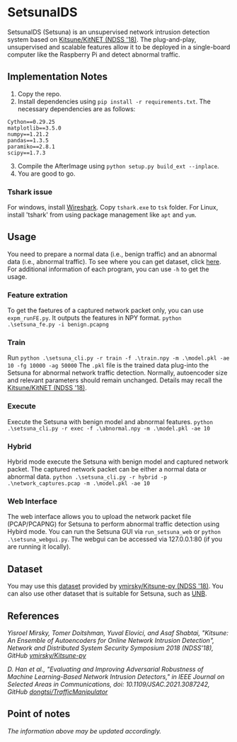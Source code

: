 # SetsunaIDS
SetsunaIDS (Setsuna) is an unsupervised network intrusion detection system based on [Kitsune/KitNET (NDSS '18)](https://github.com/ymirsky/Kitsune-py). The plug-and-play, unsupervised and scalable features allow it to be deployed in a single-board computer like the Raspberry Pi and detect abnormal traffic.

## Implementation Notes

1. Copy the repo.
2. Install dependencies using `pip install -r requirements.txt`.
The necessary dependencies are as follows:
```
Cython==0.29.25
matplotlib==3.5.0
numpy==1.21.2
pandas==1.3.5
paramiko==2.8.1
scipy==1.7.3
```
3. Compile the AfterImage using `python setup.py build_ext --inplace`.
4. You are good to go.

### Tshark issue
For windows, install [Wireshark](https://www.wireshark.org/). Copy `tshark.exe` to `tsk` folder.
For Linux, install 'tshark' from using package management like `apt` and `yum`.

## Usage
You need to prepare a normal data (i.e., benign traffic) and an abnormal data (i.e., abnormal traffic). To see where you can get dataset, click [here](#Dataset). For additional information of each program, you can use `-h` to get the usage.

### Feature extration
To get the faetures of a captured network packet only, you can use `expm_runFE.py`. It outputs the features in NPY format.
`python .\setsuna_fe.py -i benign.pcapng`

### Train
Run `python .\setsuna_cli.py -r train -f .\train.npy -m .\model.pkl -ae 10 -fg 10000 -ag 50000`
The `.pkl` file is the trained data plug-into the Setsuna for abnormal network traffic detection. Normally, autoencoder size and relevant parameters should remain unchanged. Details may recall the [Kitsune/KitNET (NDSS '18)](https://github.com/ymirsky/Kitsune-py).

### Execute
Execute the Setsuna with benign model and abnormal features.
`python .\setsuna_cli.py -r exec -f .\abnormal.npy -m .\model.pkl -ae 10`

### Hybrid
Hybrid mode execute the Setsuna with benign model and captured network packet.
The captured network packet can be either a normal data or abnormal data.
`python .\setsuna_cli.py -r hybrid -p .\network_captures.pcap -m .\model.pkl -ae 10`

### Web Interface
The web interface allows you to upload the network packet file (PCAP/PCAPNG) for Setsuna to perform abnormal traffic detection using Hybird mode. You can run the Setsuna GUI via `run_setsuna_web` or `python .\setsuna_webgui.py`. The webgui can be accessed via 127.0.0.1:80 (if you are running it locally).

## Dataset
You may use this [dataset](https://goo.gl/iShM7E) provided by [ymirsky/Kitsune-py (NDSS '18)](https://github.com/ymirsky/Kitsune-py).
You can also use other dataset that is suitable for Setsuna, such as [UNB](https://unb.ca/cic/datasets/).

## References
*Yisroel Mirsky, Tomer Doitshman, Yuval Elovici, and Asaf Shabtai, "Kitsune: An Ensemble of Autoencoders for Online Network Intrusion Detection", Network and Distributed System Security Symposium 2018 (NDSS'18), GitHub [ymirsky/Kitsune-py](https://github.com/ymirsky/Kitsune-py.)*

*D. Han et al., "Evaluating and Improving Adversarial Robustness of Machine Learning-Based Network Intrusion Detectors," in IEEE Journal on Selected Areas in Communications, doi: 10.1109/JSAC.2021.3087242, GitHub [dongtsi/TrafficManipulator](https://github.com/dongtsi/TrafficManipulator)*

## Point of notes
*The information above may be updated accordingly.*
